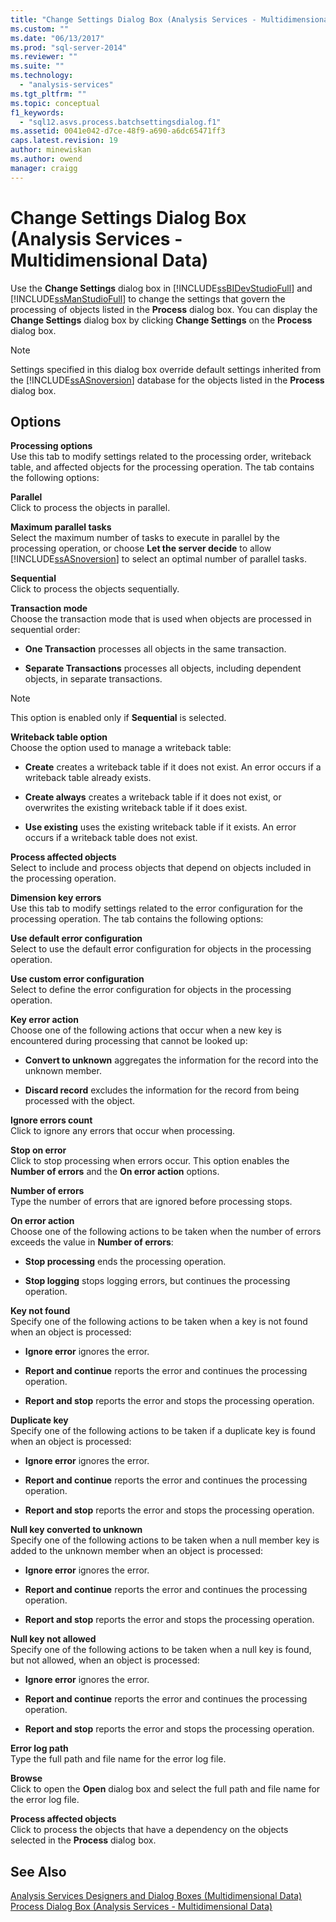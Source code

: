 ```yaml
---
title: "Change Settings Dialog Box (Analysis Services - Multidimensional Data) | Microsoft Docs"
ms.custom: ""
ms.date: "06/13/2017"
ms.prod: "sql-server-2014"
ms.reviewer: ""
ms.suite: ""
ms.technology: 
  - "analysis-services"
ms.tgt_pltfrm: ""
ms.topic: conceptual
f1_keywords: 
  - "sql12.asvs.process.batchsettingsdialog.f1"
ms.assetid: 0041e042-d7ce-48f9-a690-a6dc65471ff3
caps.latest.revision: 19
author: minewiskan
ms.author: owend
manager: craigg
---
```

# Change Settings Dialog Box (Analysis Services - Multidimensional Data)
  Use the **Change Settings** dialog box in [!INCLUDE[ssBIDevStudioFull](../includes/ssbidevstudiofull-md.md)] and [!INCLUDE[ssManStudioFull](../includes/ssmanstudiofull-md.md)] to change the settings that govern the processing of objects listed in the **Process** dialog box. You can display the **Change Settings** dialog box by clicking **Change Settings** on the **Process** dialog box.  
  
> [!NOTE]  
>  Settings specified in this dialog box override default settings inherited from the [!INCLUDE[ssASnoversion](../includes/ssasnoversion-md.md)] database for the objects listed in the **Process** dialog box.  
  
## Options  
 **Processing options**  
 Use this tab to modify settings related to the processing order, writeback table, and affected objects for the processing operation. The tab contains the following options:  
  
 **Parallel**  
 Click to process the objects in parallel.  
  
 **Maximum parallel tasks**  
 Select the maximum number of tasks to execute in parallel by the processing operation, or choose **Let the server decide** to allow [!INCLUDE[ssASnoversion](../includes/ssasnoversion-md.md)] to select an optimal number of parallel tasks.  
  
 **Sequential**  
 Click to process the objects sequentially.  
  
 **Transaction mode**  
 Choose the transaction mode that is used when objects are processed in sequential order:  
  
-   **One Transaction** processes all objects in the same transaction.  
  
-   **Separate Transactions** processes all objects, including dependent objects, in separate transactions.  
  
> [!NOTE]  
>  This option is enabled only if **Sequential** is selected.  
  
 **Writeback table option**  
 Choose the option used to manage a writeback table:  
  
-   **Create** creates a writeback table if it does not exist. An error occurs if a writeback table already exists.  
  
-   **Create always** creates a writeback table if it does not exist, or overwrites the existing writeback table if it does exist.  
  
-   **Use existing** uses the existing writeback table if it exists. An error occurs if a writeback table does not exist.  
  
 **Process affected objects**  
 Select to include and process objects that depend on objects included in the processing operation.  
  
 **Dimension key errors**  
 Use this tab to modify settings related to the error configuration for the processing operation. The tab contains the following options:  
  
 **Use default error configuration**  
 Select to use the default error configuration for objects in the processing operation.  
  
 **Use custom error configuration**  
 Select to define the error configuration for objects in the processing operation.  
  
 **Key error action**  
 Choose one of the following actions that occur when a new key is encountered during processing that cannot be looked up:  
  
-   **Convert to unknown** aggregates the information for the record into the unknown member.  
  
-   **Discard record** excludes the information for the record from being processed with the object.  
  
 **Ignore errors count**  
 Click to ignore any errors that occur when processing.  
  
 **Stop on error**  
 Click to stop processing when errors occur. This option enables the **Number of errors** and the **On error action** options.  
  
 **Number of errors**  
 Type the number of errors that are ignored before processing stops.  
  
 **On error action**  
 Choose one of the following actions to be taken when the number of errors exceeds the value in **Number of errors**:  
  
-   **Stop processing** ends the processing operation.  
  
-   **Stop logging** stops logging errors, but continues the processing operation.  
  
 **Key not found**  
 Specify one of the following actions to be taken when a key is not found when an object is processed:  
  
-   **Ignore error** ignores the error.  
  
-   **Report and continue** reports the error and continues the processing operation.  
  
-   **Report and stop** reports the error and stops the processing operation.  
  
 **Duplicate key**  
 Specify one of the following actions to be taken if a duplicate key is found when an object is processed:  
  
-   **Ignore error** ignores the error.  
  
-   **Report and continue** reports the error and continues the processing operation.  
  
-   **Report and stop** reports the error and stops the processing operation.  
  
 **Null key converted to unknown**  
 Specify one of the following actions to be taken when a null member key is added to the unknown member when an object is processed:  
  
-   **Ignore error** ignores the error.  
  
-   **Report and continue** reports the error and continues the processing operation.  
  
-   **Report and stop** reports the error and stops the processing operation.  
  
 **Null key not allowed**  
 Specify one of the following actions to be taken when a null key is found, but not allowed, when an object is processed:  
  
-   **Ignore error** ignores the error.  
  
-   **Report and continue** reports the error and continues the processing operation.  
  
-   **Report and stop** reports the error and stops the processing operation.  
  
 **Error log path**  
 Type the full path and file name for the error log file.  
  
 **Browse**  
 Click to open the **Open** dialog box and select the full path and file name for the error log file.  
  
 **Process affected objects**  
 Click to process the objects that have a dependency on the objects selected in the **Process** dialog box.  
  
## See Also  
 [Analysis Services Designers and Dialog Boxes &#40;Multidimensional Data&#41;](analysis-services-designers-and-dialog-boxes-multidimensional-data.md)   
 [Process Dialog Box &#40;Analysis Services - Multidimensional Data&#41;](process-dialog-box-analysis-services-multidimensional-data.md)  
  
  
